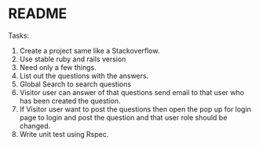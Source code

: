 # README

Tasks:

1. Create a project same like a Stackoverflow.
2. Use stable ruby and rails version
3. Need only a few things.
  1. List out the questions with the answers.
  2. Global Search to search questions
  3. Visitor user can answer of that questions send email to that user who has been created the question.
  4. If Visitor user want to post the questions then open the pop up for login page to login and post the question and that user role should be changed.
  5. Write unit test using Rspec.
